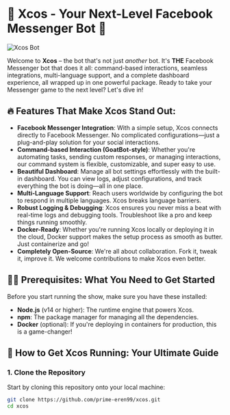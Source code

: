 # 🌟 **Xcos** - Your Next-Level Facebook Messenger Bot 🚀

![Xcos Bot](https://i.imgur.com/QSAgPa0.jpeg)

Welcome to **Xcos** – the bot that's not just *another* bot. It's **THE** Facebook Messenger bot that does it all: command-based interactions, seamless integrations, multi-language support, and a complete dashboard experience, all wrapped up in one powerful package. Ready to take your Messenger game to the next level? Let's dive in!

## 🔥 **Features That Make Xcos Stand Out:**
- **Facebook Messenger Integration**: With a simple setup, Xcos connects directly to Facebook Messenger. No complicated configurations—just a plug-and-play solution for your social interactions.
- **Command-based Interaction (GoatBot-style)**: Whether you're automating tasks, sending custom responses, or managing interactions, our command system is flexible, customizable, and super easy to use.
- **Beautiful Dashboard**: Manage all bot settings effortlessly with the built-in dashboard. You can view logs, adjust configurations, and track everything the bot is doing—all in one place.
- **Multi-Language Support**: Reach users worldwide by configuring the bot to respond in multiple languages. Xcos breaks language barriers.
- **Robust Logging & Debugging**: Xcos ensures you never miss a beat with real-time logs and debugging tools. Troubleshoot like a pro and keep things running smoothly.
- **Docker-Ready**: Whether you're running Xcos locally or deploying it in the cloud, Docker support makes the setup process as smooth as butter. Just containerize and go!
- **Completely Open-Source**: We're all about collaboration. Fork it, tweak it, improve it. We welcome contributions to make Xcos even better.

## 🧑‍💻 **Prerequisites**: What You Need to Get Started

Before you start running the show, make sure you have these installed:

- **Node.js** (v14 or higher): The runtime engine that powers Xcos.
- **npm**: The package manager for managing all the dependencies.
- **Docker** (optional): If you're deploying in containers for production, this is a game-changer!

## 🚀 **How to Get Xcos Running**: Your Ultimate Guide

### 1. **Clone the Repository**

Start by cloning this repository onto your local machine:

```bash
git clone https://github.com/prime-eren99/xcos.git
cd xcos
